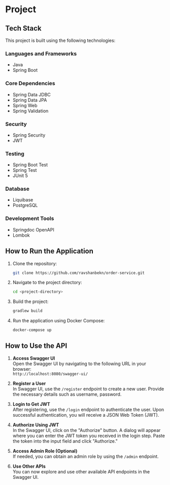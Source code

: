 # Project

## Tech Stack

This project is built using the following technologies:

### Languages and Frameworks
- Java
- Spring Boot

### Core Dependencies
- Spring Data JDBC
- Spring Data JPA
- Spring Web
- Spring Validation

### Security
- Spring Security
- JWT

### Testing
- Spring Boot Test
- Spring Test
- JUnit 5

### Database
- Liquibase
- PostgreSQL

### Development Tools
- Springdoc OpenAPI
- Lombok

## How to Run the Application

1. Clone the repository:

    ```bash
    git clone https://github.com/ravshanbekn/order-service.git
    ```

2. Navigate to the project directory:

    ```bash
    cd <project-directory>
    ```

3. Build the project:

    ```bash
    gradlew build
    ```

4. Run the application using Docker Compose:

    ```bash
    docker-compose up
    ```

## How to Use the API

1. **Access Swagger UI**  
   Open the Swagger UI by navigating to the following URL in your browser:  
   `http://localhost:8080/swagger-ui/`

2. **Register a User**  
   In Swagger UI, use the `/register` endpoint to create a new user. Provide the necessary details such as username, password.

3. **Login to Get JWT**  
   After registering, use the `/login` endpoint to authenticate the user. Upon successful authentication, you will receive a JSON Web Token (JWT).

4. **Authorize Using JWT**  
   In the Swagger UI, click on the "Authorize" button. A dialog will appear where you can enter the JWT token you received in the login step. Paste the token into the input field and click "Authorize."

5. **Access Admin Role (Optional)**  
   If needed, you can obtain an admin role by using the `/admin` endpoint.

6. **Use Other APIs**  
   You can now explore and use other available API endpoints in the Swagger UI.